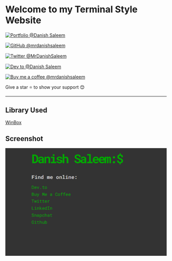 # Welcome to my Terminal Style Website

<div align="left">

<p><a href="https://mrdanishsaleem.vercel.app/"><img src="https://img.shields.io/badge/Portfolio-%23000000.svg?style=for-the-badge&logo=firefox&logoColor=#FF7139" alt="Portfolio @Danish Saleem" align="center" /></a></p>

<p><a href=""><img src="https://img.shields.io/badge/github-%23121011.svg?style=for-the-badge&logo=github&logoColor=white" alt="GitHub @mrdanishsaleem" align="center" /></a></p>

<p><a href="https://twitter.com/MrDanishSaleem/"><img src="https://img.shields.io/badge/MrDanishSaleem-%231DA1F2.svg?style=for-the-badge&logo=Twitter&logoColor=white" alt="Twitter @MrDanishSaleem" align="center" /></a></p>

<p><a href="https://www.dev.to/mrdanishsaleem/"><img src="https://img.shields.io/badge/dev.to-0A0A0A?style=for-the-badge&logo=dev.to&logoColor=white" alt="Dev to @Danish Saleem" align="center" /></a></p>

<p><a href="https://www.buymeacoffee.com/mrdanishsaleem"><img src="https://img.shields.io/badge/Buy%20Me%20a%20Coffee-ffdd00?style=for-the-badge&logo=buy-me-a-coffee&logoColor=black" alt="Buy me a coffee @mrdanishsaleem" align="center" /></a></p>

</div>

Give a star ⭐ to show your support 😊

---

## Library Used

[WinBox](https://github.com/nextapps-de/winbox)

## Screenshot

![Portfolio](https://github.com/mrdanishsaleem/terminalpage/blob/main/images/terminalpage.png)
